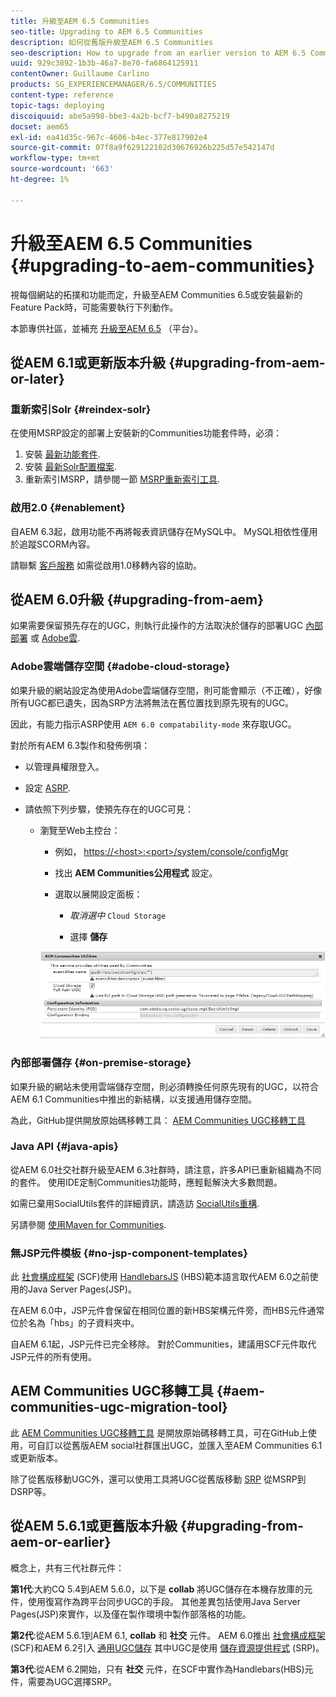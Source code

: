 ```yaml
---
title: 升級至AEM 6.5 Communities
seo-title: Upgrading to AEM 6.5 Communities
description: 如何從舊版升級至AEM 6.5 Communities
seo-description: How to upgrade from an earlier version to AEM 6.5 Communities
uuid: 929c3892-1b3b-46a7-8e70-fa6864125911
contentOwner: Guillaume Carlino
products: SG_EXPERIENCEMANAGER/6.5/COMMUNITIES
content-type: reference
topic-tags: deploying
discoiquuid: abe5a998-bbe3-4a2b-bcf7-b490a8275219
docset: aem65
exl-id: ea41d35c-967c-4606-b4ec-377e817902e4
source-git-commit: 07f8a9f629122102d30676926b225d57e542147d
workflow-type: tm+mt
source-wordcount: '663'
ht-degree: 1%

---
```


# 升級至AEM 6.5 Communities {#upgrading-to-aem-communities}

視每個網站的拓撲和功能而定，升級至AEM Communities 6.5或安裝最新的Feature Pack時，可能需要執行下列動作。

本節專供社區，並補充 [升級至AEM 6.5](/help/sites-deploying/upgrade.md) （平台）。

## 從AEM 6.1或更新版本升級 {#upgrading-from-aem-or-later}

### 重新索引Solr {#reindex-solr}

在使用MSRP設定的部署上安裝新的Communities功能套件時，必須：

1. 安裝 [最新功能套件](/help/communities/deploy-communities.md#latestfeaturepack).
1. 安裝 [最新Solr配置檔案](/help/communities/msrp.md#upgrading).
1. 重新索引MSRP，請參閱一節 [MSRP重新索引工具](/help/communities/msrp.md#msrp-reindex-tool).

### 啟用2.0 {#enablement}

自AEM 6.3起，啟用功能不再將報表資訊儲存在MySQL中。 MySQL相依性僅用於追蹤SCORM內容。

請聯繫 [客戶服務](https://helpx.adobe.com/tw/marketing-cloud/contact-support.html) 如需從啟用1.0移轉內容的協助。

## 從AEM 6.0升級 {#upgrading-from-aem}

如果需要保留預先存在的UGC，則執行此操作的方法取決於儲存的部署UGC [內部部署](#on-premise-storage) 或 [Adobe雲](#adobe-cloud-storage).

### Adobe雲端儲存空間 {#adobe-cloud-storage}

如果升級的網站設定為使用Adobe雲端儲存空間，則可能會顯示（不正確），好像所有UGC都已遺失，因為SRP方法將無法在舊位置找到原先現有的UGC。

因此，有能力指示ASRP使用 `AEM 6.0 compatability-mode` 來存取UGC。

對於所有AEM 6.3製作和發佈例項：

* 以管理員權限登入。
* 設定 [ASRP](/help/communities/asrp.md).
* 請依照下列步驟，使預先存在的UGC可見：

   * 瀏覽至Web主控台：

      * 例如， [https://&lt;host>:&lt;port>/system/console/configMgr](https://localhost:4502/system/console/configMgr)

      * 找出 **AEM Communities公用程式** 設定。
      * 選取以展開設定面板：

         * *取消選中* `Cloud Storage`

         * 選擇 **儲存**

      ![實用程式](assets/utilities.png)


### 內部部署儲存 {#on-premise-storage}

如果升級的網站未使用雲端儲存空間，則必須轉換任何原先現有的UGC，以符合AEM 6.1 Communities中推出的新結構，以支援通用儲存空間。

為此，GitHub提供開放原始碼移轉工具：
[AEM Communities UGC移轉工具](https://github.com/Adobe-Marketing-Cloud/communities-ugc-migration)

### Java API {#java-apis}

從AEM 6.0社交社群升級至AEM 6.3社群時，請注意，許多API已重新組織為不同的套件。 使用IDE定制Communities功能時，應輕鬆解決大多數問題。

如需已棄用SocialUtils套件的詳細資訊，請造訪 [SocialUtils重構](/help/communities/socialutils.md).

另請參閱 [使用Maven for Communities](/help/communities/maven.md).

### 無JSP元件模板 {#no-jsp-component-templates}

此 [社會構成框架](/help/communities/scf.md) (SCF)使用 [HandlebarsJS](https://handlebarsjs.com/) (HBS)範本語言取代AEM 6.0之前使用的Java Server Pages(JSP)。

在AEM 6.0中，JSP元件會保留在相同位置的新HBS架構元件旁，而HBS元件通常位於名為「hbs」的子資料夾中。

自AEM 6.1起，JSP元件已完全移除。 對於Communities，建議用SCF元件取代JSP元件的所有使用。

## AEM Communities UGC移轉工具 {#aem-communities-ugc-migration-tool}

此 [AEM Communities UGC移轉工具](https://github.com/Adobe-Marketing-Cloud/communities-ugc-migration) 是開放原始碼移轉工具，可在GitHub上使用，可自訂以從舊版AEM social社群匯出UGC，並匯入至AEM Communities 6.1或更新版本。

除了從舊版移動UGC外，還可以使用工具將UGC從舊版移動 [SRP](/help/communities/working-with-srp.md) 從MSRP到DSRP等。

## 從AEM 5.6.1或更舊版本升級 {#upgrading-from-aem-or-earlier}

概念上，共有三代社群元件：

**第1代**:大約CQ 5.4到AEM 5.6.0，以下是 **collab** 將UGC儲存在本機存放庫的元件，使用復寫作為跨平台同步UGC的手段。 其他差異包括使用Java Server Pages(JSP)來實作，以及僅在製作環境中製作部落格的功能。

**第2代**:從AEM 5.6.1到AEM 6.1, **collab** 和 **社交** 元件。 AEM 6.0推出 [社會構成框架](/help/communities/scf.md) (SCF)和AEM 6.2引入 [通用UGC儲存](/help/communities/working-with-srp.md) 其中UGC是使用 [儲存資源提供程式](/help/communities/srp.md) (SRP)。

**第3代**:從AEM 6.2開始，只有 **社交** 元件，在SCF中實作為Handlebars(HBS)元件，需要為UGC選擇SRP。
